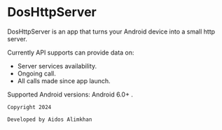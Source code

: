 # DosHttpServer

DosHttpServer is an app that turns your Android device into a small http server.

Currently API supports can provide data on:
* Server services availability.
* Ongoing call.
* All calls made since app launch.


Supported Android versions: Android 6.0+ .


```
Copyright 2024 

Developed by Aidos Alimkhan
```

